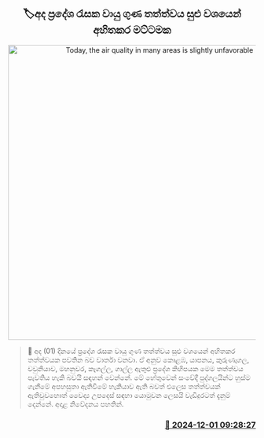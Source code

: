 <p align='center'><b><h2 align='center' title='Today, the air quality in many areas is slightly unfavorable'>🏷අද ප්‍රදේශ රැසක වායු ගුණ තත්ත්වය සුළු වශයෙන් අහිතකර මට්ටමක </h2></b></p>
<p align='center'><img src='https://helakuru.sgp1.cdn.digitaloceanspaces.com/esana/images/lib/air-quality[1].jpg' width='600' alt='Today, the air quality in many areas is slightly unfavorable'></p>

>📝 අද (01) දිනයේ ප්‍රදේශ රැසක වායු ගුණ තත්ත්වය සුළු වශයෙන් අහිතකර තත්ත්වයක පවතින බව වාර්තා වනවා.
ඒ අනුව කොළඹ, යාපනය, කුරුණෑගල, වවුනියාව, මහනුවර, කෑගල්ල, ගාල්ල ඇතුළු ප්‍රදේශ කිහිපයක මෙම තත්ත්වය පැවතිය හැකි බවයි සඳහන් වෙන්නේ.
මේ හේතුවෙන් සංවේදී පුද්ගලයින්ට හුස්ම ගැනීමේ අපහසුතා ඇතිවීමේ හැකියාව ඇති බවත් එලෙස තත්ත්වයක් ඇතිවුවහොත් වෛද්‍ය උපදෙස් සඳහා යොමුවන ලෙසයි වැඩිදුරටත් දැනුම් දෙන්නේ.
අදාළ නිවේදනය පහතින්. 
 


<h3 align='right'><a href='https://www.helakuru.lk/esana/p/105584/'>📅 2024-12-01 09:28:27</a></h3>
